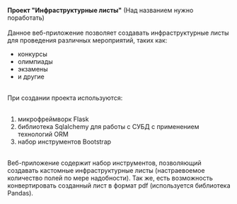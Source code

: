 <b>Проект "Инфраструктурные листы"</b> (Над названием нужно поработать)
<br>
<br>
Данное веб-приложение позволяет создавать инфраструктурные листы для проведения различных мероприятий, таких как: 
<ul type='disc'>
<li>конкурсы</li>
<li>олимпиады</li>
<li>экзамены</li>
<li>и другие</li>
</ul>
<br>
При создании проекта используются:
<ol>
<br>
<li>микрофреймворк Flask</li>
<li>библиотека Sqlalchemy для работы с СУБД с применением технологий ORM</li>
<li>набор инструментов Bootstrap</li>
</ol>
<br>
Веб-приложение содержит набор инструментов, позволяющий создавать кастомные инфраструктурные листы (настраевоемое количество полей по мере надобности). Так же, есть возможность конвертировать созданный лист в формат pdf (используется библиотека Pandas).

